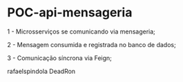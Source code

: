 # POC-api-mensageria



1 - Microsserviços se comunicando via mensageria;


2 - Mensagem consumida e registrada no banco de dados;


3 - Comunicação síncrona via Feign;


rafaelspindola
DeadRon

